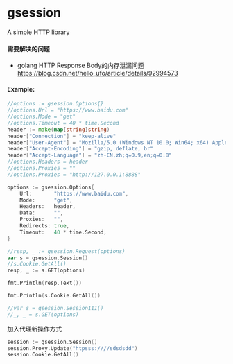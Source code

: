 # gsession
A simple HTTP library


#### 需要解决的问题

- golang HTTP Response Body的内存泄漏问题
https://blog.csdn.net/hello_ufo/article/details/92994573






#### Example:

```go
//options := gsession.Options{}
//options.Url = "https://www.baidu.com"
//options.Mode = "get"
//options.Timeout = 40 * time.Second
header := make(map[string]string)
header["Connection"] = "keep-alive"
header["User-Agent"] = "Mozilla/5.0 (Windows NT 10.0; Win64; x64) AppleWebKit/537.36 (KHTML, like Gecko) Chrome/80.0.3987.149 Safari/537.36"
header["Accept-Encoding"] = "gzip, deflate, br"
header["Accept-Language"] = "zh-CN,zh;q=0.9,en;q=0.8"
//options.Headers = header
//options.Proxies = ""
//options.Proxies = "http://127.0.0.1:8888"

options := gsession.Options{
    Url:       "https://www.baidu.com",
    Mode:      "get",
    Headers:   header,
    Data:      "",
    Proxies:   "",
    Redirects: true,
    Timeout:   40 * time.Second,
}

//resp, _ := gsession.Request(options)
var s = gsession.Session()
//s.Cookie.GetAll()
resp, _ := s.GET(options)

fmt.Println(resp.Text())

fmt.Println(s.Cookie.GetAll())

//var s = gsession.Session111()
//_, _ = s.GET(options)
```


加入代理新操作方式

```go
session := gsession.Session()
session.Proxy.Update("htpsss:////sdsdsdd")
session.Cookie.GetAll()
```